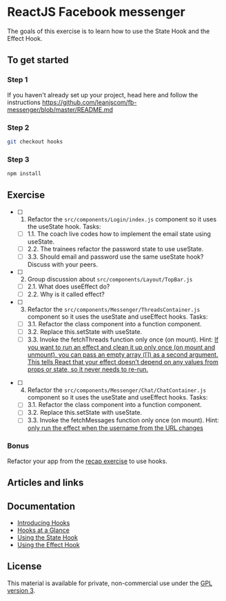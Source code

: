 # ReactJS Facebook messenger

The goals of this exercise is to learn how to use the State Hook and the Effect Hook.

## To get started

### Step 1

If you haven't already set up your project, head here and follow the instructions https://github.com/leanjscom/fb-messenger/blob/master/README.md

### Step 2

```sh
git checkout hooks
```

### Step 3

```sh
npm install
```

## Exercise

- [ ] 1. Refactor the `src/components/Login/index.js` component so it uses the useState hook. Tasks:

  - [ ] 1.1. The coach live codes how to implement the email state using useState.
  - [ ] 2.2. The trainees refactor the password state to use useState.
  - [ ] 3.3. Should email and password use the same useState hook? Discuss with your peers.

- [ ] 2. Group discussion about `src/components/Layout/TopBar.js`

  - [ ] 2.1. What does useEffect do?
  - [ ] 2.2. Why is it called effect?

- [ ] 3. Refactor the `src/components/Messenger/ThreadsContainer.js` component so it uses the useState and useEffect hooks. Tasks:
  - [ ] 3.1. Refactor the class component into a function component.
  - [ ] 3.2. Replace this.setState with useState.
  - [ ] 3.3. Invoke the fetchThreads function only once (on mount). Hint: [If you want to run an effect and clean it up only once (on mount and unmount), you can pass an empty array ([]) as a second argument. This tells React that your effect doesn’t depend on any values from props or state, so it never needs to re-run.](https://reactjs.org/docs/hooks-effect.html#tip-optimizing-performance-by-skipping-effects)

* [ ] 4. Refactor the `src/components/Messenger/Chat/ChatContainer.js` component so it uses the useState and useEffect hooks. Tasks:
  - [ ] 3.1. Refactor the class component into a function component.
  - [ ] 3.2. Replace this.setState with useState.
  - [ ] 3.3. Invoke the fetchMessages function only once (on mount). Hint: [only run the effect when the username from the URL changes](https://reactjs.org/docs/hooks-effect.html#tip-optimizing-performance-by-skipping-effects)

### Bonus

Refactor your app from the [recap exercise](https://github.com/reactgraphqlacademy/recap) to use hooks.

## Articles and links

## Documentation

- [Introducing Hooks](https://reactjs.org/docs/hooks-intro.html)
- [Hooks at a Glance](https://reactjs.org/docs/hooks-overview.html)
- [Using the State Hook
  ](https://reactjs.org/docs/hooks-state.html)
- [Using the Effect Hook
  ](https://reactjs.org/docs/hooks-effect.html)

## License

This material is available for private, non-commercial use under the [GPL version 3](http://www.gnu.org/licenses/gpl-3.0-standalone.html).
